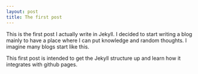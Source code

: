 ```yaml
---
layout: post
title: The first post
---
```


This is the first post I actually write in Jekyll. I decided to start
writing a blog mainly to have a place where I can put knowledge and random
thoughts. I imagine many blogs start like this.

This first post is intended to get the Jekyll structure up and learn how it
integrates with github pages.
